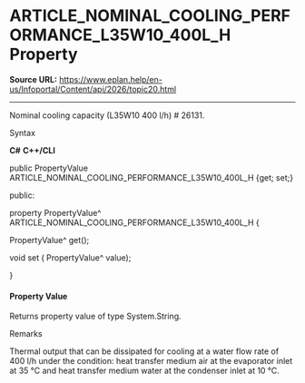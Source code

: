 # ARTICLE_NOMINAL_COOLING_PERFORMANCE_L35W10_400L_H Property

**Source URL:** https://www.eplan.help/en-us/Infoportal/Content/api/2026/topic20.html

---

Nominal cooling capacity (L35W10 400 l/h) # 26131.

Syntax

**C#**
**C++/CLI**


public PropertyValue ARTICLE_NOMINAL_COOLING_PERFORMANCE_L35W10_400L_H {get; set;}

public:

property PropertyValue^ ARTICLE_NOMINAL_COOLING_PERFORMANCE_L35W10_400L_H {

   PropertyValue^ get();

   void set (    PropertyValue^ value);

}


#### Property Value

Returns property value of type System.String.

Remarks

Thermal output that can be dissipated for cooling at a water flow rate of 400 l/h under the condition: heat transfer medium air at the evaporator inlet at 35 °C and heat transfer medium water at the condenser inlet at 10 °C.
